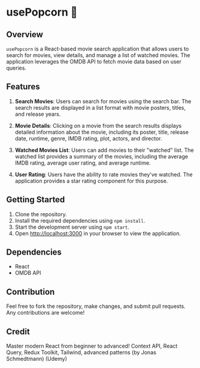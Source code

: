 # usePopcorn 🍿

## Overview

`usePopcorn` is a React-based movie search application that allows users to search for movies, view details, and manage a list of watched movies. The application leverages the OMDB API to fetch movie data based on user queries.

## Features

1. **Search Movies**: Users can search for movies using the search bar. The search results are displayed in a list format with movie posters, titles, and release years.

2. **Movie Details**: Clicking on a movie from the search results displays detailed information about the movie, including its poster, title, release date, runtime, genre, IMDB rating, plot, actors, and director.

3. **Watched Movies List**: Users can add movies to their "watched" list. The watched list provides a summary of the movies, including the average IMDB rating, average user rating, and average runtime.

4. **User Rating**: Users have the ability to rate movies they've watched. The application provides a star rating component for this purpose.

## Getting Started

1. Clone the repository.
2. Install the required dependencies using `npm install`.
3. Start the development server using `npm start`.
4. Open [http://localhost:3000](http://localhost:3000) in your browser to view the application.

## Dependencies

- React
- OMDB API

## Contribution

Feel free to fork the repository, make changes, and submit pull requests. Any contributions are welcome!


## Credit

Master modern React from beginner to advanced! Context API, React Query, Redux Toolkit, Tailwind, advanced patterns (by Jonas Schmedtmann) (Udemy)
